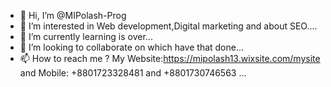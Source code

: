 - 👋 Hi, I’m @MIPolash-Prog
- 👀 I’m interested in Web development,Digital marketing and about SEO....
- 🌱 I’m currently learning is over...
- 💞️ I’m looking to collaborate on which have that done...
- 📫 How to reach me ? My Website:https://mipolash13.wixsite.com/mysite and Mobile: +8801723328481 and +8801730746563 ...

<!---
MIPolash-Prog/MIPolash-Prog is a ✨ special ✨ repository because its `README.md` (this file) appears on your GitHub profile.
You can click the Preview link to take a look at your changes.
--->
